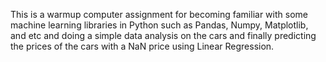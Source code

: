 This is a warmup computer assignment for becoming familiar with some machine learning libraries in Python such as Pandas, Numpy, Matplotlib, and etc and doing a simple data analysis on the cars and finally predicting the prices of the cars with a NaN price using Linear Regression.
